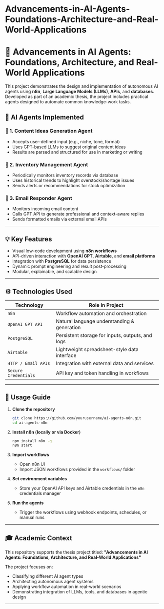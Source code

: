 # Advancements-in-AI-Agents-Foundations-Architecture-and-Real-World-Applications

# 🧠 Advancements in AI Agents: Foundations, Architecture, and Real-World Applications

This project demonstrates the design and implementation of autonomous AI agents using **n8n**, **Large Language Models (LLMs)**, **APIs**, and **databases**. Developed as part of an academic thesis, the project includes practical agents designed to automate common knowledge-work tasks.

## 🚀 AI Agents Implemented

### 🔹 1. Content Ideas Generation Agent
- Accepts user-defined input (e.g., niche, tone, format)
- Uses GPT-based LLMs to suggest original content ideas
- Results are parsed and structured for use in marketing or writing

### 🔹 2. Inventory Management Agent
- Periodically monitors inventory records via database
- Uses historical trends to highlight overstock/shortage issues
- Sends alerts or recommendations for stock optimization

### 🔹 3. Email Responder Agent
- Monitors incoming email content
- Calls GPT API to generate professional and context-aware replies
- Sends formatted emails via external email APIs

---

## 💡 Key Features

- Visual low-code development using **n8n workflows**
- API-driven interaction with **OpenAI GPT**, **Airtable**, and **email platforms**
- Integration with **PostgreSQL** for data persistence
- Dynamic prompt engineering and result post-processing
- Modular, explainable, and scalable design

---

## ⚙️ Technologies Used

| Technology              | Role in Project                                       |
|------------------------|-------------------------------------------------------|
| `n8n`                  | Workflow automation and orchestration                 |
| `OpenAI GPT API`       | Natural language understanding & generation           |
| `PostgreSQL`           | Persistent storage for inputs, outputs, and logs      |
| `Airtable`             | Lightweight spreadsheet-style data interface          |
| `HTTP / Email APIs`    | Integration with external data and services           |
| `Secure Credentials`   | API key and token handling in workflows               |

---


## 🧪 Usage Guide

1. **Clone the repository**
   ```bash
   git clone https://github.com/yourusername/ai-agents-n8n.git
   cd ai-agents-n8n

2. **Install n8n (locally or via Docker)**

   ```bash
   npm install n8n -g
   n8n start
   ```

3. **Import workflows**

   * Open n8n UI
   * Import JSON workflows provided in the `workflows/` folder

4. **Set environment variables**

   * Store your OpenAI API keys and Airtable credentials in the `n8n` credentials manager

5. **Run the agents**

   * Trigger the workflows using webhook endpoints, schedules, or manual runs

---

## 🎓 Academic Context

This repository supports the thesis project titled:
**"Advancements in AI Agents: Foundations, Architecture, and Real-World Applications"**

The project focuses on:

* Classifying different AI agent types
* Architecting autonomous agent systems
* Applying workflow automation in real-world scenarios
* Demonstrating integration of LLMs, tools, and databases in agentic design

---




